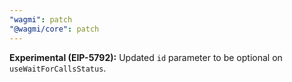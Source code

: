 ```yaml
---
"wagmi": patch
"@wagmi/core": patch
---
```


**Experimental (EIP-5792):** Updated `id` parameter to be optional on `useWaitForCallsStatus`.
